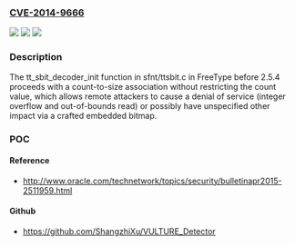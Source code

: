 ### [CVE-2014-9666](https://cve.mitre.org/cgi-bin/cvename.cgi?name=CVE-2014-9666)
![](https://img.shields.io/static/v1?label=Product&message=n%2Fa&color=blue)
![](https://img.shields.io/static/v1?label=Version&message=n%2Fa&color=blue)
![](https://img.shields.io/static/v1?label=Vulnerability&message=n%2Fa&color=brighgreen)

### Description

The tt_sbit_decoder_init function in sfnt/ttsbit.c in FreeType before 2.5.4 proceeds with a count-to-size association without restricting the count value, which allows remote attackers to cause a denial of service (integer overflow and out-of-bounds read) or possibly have unspecified other impact via a crafted embedded bitmap.

### POC

#### Reference
- http://www.oracle.com/technetwork/topics/security/bulletinapr2015-2511959.html

#### Github
- https://github.com/ShangzhiXu/VULTURE_Detector

